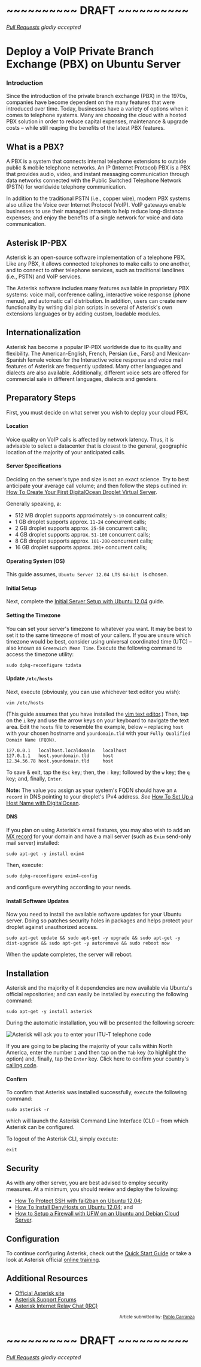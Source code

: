 # ~~~~~~~~~~ DRAFT ~~~~~~~~~~
*[Pull Requests](https://github.com/DigitalOcean-User-Projects/Articles-and-Tutorials/pulls) gladly accepted*

Deploy a VoIP Private Branch Exchange (PBX) on Ubuntu Server
====

### Introduction

Since the introduction of the private branch exchange (PBX) in the 1970s, companies have become dependent on the many features that were introduced over time. Today, businesses have a variety of options when it comes to telephone systems. Many are choosing the cloud with a hosted PBX solution in order to reduce capital expenses, maintenance & upgrade costs &ndash; while still reaping the benefits of the latest PBX features.

## What is a PBX?

A PBX is a system that connects internal telephone extensions to outside public & mobile telephone networks. An IP (Internet Protocol) PBX is a PBX that provides audio, video, and instant messaging communication through data networks connected with the Public Switched Telephone Network (PSTN) for worldwide telephony communication.

In addition to the traditional PSTN (i.e., copper wire), modern PBX systems also utilize the Voice over Internet Protocol (VoIP). VoIP gateways enable businesses to use their managed intranets to help reduce long-distance expenses; and enjoy the benefits of a single network for voice and data communication.

## Asterisk IP-PBX

Asterisk is an open-source software implementation of a telephone PBX. Like any PBX, it allows connected telephones to make calls to one another, and to connect to other telephone services, such as traditional landlines (i.e., PSTN) and VoIP services.

The Asterisk software includes many features available in proprietary PBX systems: voice mail, conference calling, interactive voice response (phone menus), and automatic call distribution. In addition, users can create new functionality by writing dial plan scripts in several of Asterisk's own extensions languages or by adding custom, loadable modules.

## Internationalization

Asterisk has become a popular IP-PBX worldwide due to its quality and flexibility. The American-English, French, Persian (i.e., Farsi) and Mexican-Spanish female voices for the Interactive voice response and voice mail features of Asterisk are frequently updated. Many other languages and dialects are also available. Additionally, different voice sets are offered for commercial sale in different languages, dialects and genders.

## Preparatory Steps

First, you must decide on what server you wish to deploy your cloud PBX.

#### Location

Voice quality on VoIP calls is affected by network latency. Thus, it is advisable to select a datacenter that is closest to the general, geographic location of the majority of your anticipated calls.

#### Server Specifications

Deciding on the server's type and size is not an exact science. Try to best anticipate your average call volume; and then follow the steps outlined in: [How To Create Your First DigitalOcean Droplet Virtual Server](https://www.digitalocean.com/community/articles/how-to-create-your-first-digitalocean-droplet-virtual-server).

Generally speaking, a:

*  512 MB droplet supports approximately `5-10` concurrent calls;
*  1 GB droplet supports approx. `11-24` concurrent calls;
*  2 GB droplet supports approx. `25-50` concurrent calls;
*  4 GB droplet supports approx. `51-100` concurrent calls;
*  8 GB droplet supports approx. `101-200` concurrent calls;
*  16 GB droplet supports approx. `201+` concurrent calls;

#### Operating System (OS) 

This guide assumes, `Ubuntu Server 12.04 LTS 64-bit ` is chosen.

#### Initial Setup

Next, complete the [Initial Server Setup with Ubuntu 12.04](https://www.digitalocean.com/community/articles/initial-server-setup-with-ubuntu-12-04) guide.

#### Setting the Timezone

You can set your server's timezone to whatever you want. It may be best to set it to the same timezone of most of your callers. If you are unsure which timezone would be best, consider using universal coordinated time (UTC) &ndash; also known as `Greenwich Mean Time`. Execute the following command to access the timezone utility:

	sudo dpkg-reconfigure tzdata

#### Update `/etc/hosts`

Next, execute (obviously, you can use whichever text editor you wish):

	vim /etc/hosts

(This guide assumes that you have installed the [vim text editor](https://www.digitalocean.com/community/articles/installing-and-using-the-vim-text-editor-on-a-cloud-server).) Then, tap on the `i` key and use the arrow keys on your keyboard to navigate the text area. Edit the `hosts` file to resemble the example, below &ndash; replacing `host` with your chosen hostname and `yourdomain.tld` with your `Fully Qualified Domain Name (FQDN)`.

	127.0.0.1	localhost.localdomain	localhost
	127.0.1.1	host.yourdomain.tld		host
	12.34.56.78	host.yourdomain.tld		host

To save & exit, tap the `Esc` key; then, the `:` key; followed by the `w` key; the `q` key; and, finally, `Enter`.

**Note:** The value you assign as your system's FQDN should have an `A record` in DNS pointing to your droplet's IPv4 address. *See* [How To Set Up a Host Name with DigitalOcean](https://www.digitalocean.com/community/articles/how-to-set-up-a-host-name-with-digitalocean).

#### DNS

If you plan on using Asterisk's email features, you may also wish to add an [MX record](https://www.digitalocean.com/community/articles/how-to-set-up-a-host-name-with-digitalocean) for your domain and have a mail server (such as `Exim` send-only mail server) installed:

	sudo apt-get -y install exim4

Then, execute:

	sudo dpkg-reconfigure exim4-config

and configure everything according to your needs.

#### Install Software Updates

Now you need to install the available software updates for your Ubuntu server. Doing so patches security holes in packages and helps protect your droplet against unauthorized access.

	sudo apt-get update && sudo apt-get -y upgrade && sudo apt-get -y dist-upgrade && sudo apt-get -y autoremove && sudo reboot now

When the update completes, the server will reboot.

## Installation

Asterisk and the majority of it dependencies are now available via Ubuntu's official repositories; and can easily be installed by executing the following command:

	sudo apt-get -y install asterisk

During the automatic installation, you will be presented the following screen:

![Asterisk will ask you to enter your ITU-T telephone code](./images/asterisk_country_code.png)

If you are going to be placing the majority of your calls within North America, enter the number `1` and then tap on the `Tab` key (to highlight the <Ok> option) and, finally, tap the `Enter` key. Click here to confirm your country's [calling code](http://en.wikipedia.org/wiki/List_of_country_calling_codes).

#### Confirm

To confirm that Asterisk was installed successfully, execute the following command:

	sudo asterisk -r

which will launch the Asterisk Command Line Interface (CLI) &ndash; from which Asterisk can be configured.

To logout of the Asterisk CLI, simply execute:

	exit

## Security

As with any other server, you are best advised to employ security measures. At a minimum, you should review and deploy the following:

* [How To Protect SSH with fail2ban on Ubuntu 12.04](https://www.digitalocean.com/community/articles/how-to-protect-ssh-with-fail2ban-on-ubuntu-12-04);
* [How To Install DenyHosts on Ubuntu 12.04](https://www.digitalocean.com/community/articles/how-to-install-denyhosts-on-ubuntu-12-04); and
* [How to Setup a Firewall with UFW on an Ubuntu and Debian Cloud Server](https://www.digitalocean.com/community/articles/how-to-setup-a-firewall-with-ufw-on-an-ubuntu-and-debian-cloud-server).

## Configuration

To continue configuring Asterisk, check out the [Quick Start Guide](http://www.asterisk.org/sites/asterisk/files/mce_files/documents/asterisk_quick_start_guide.pdf) or take a look at Asterisk official [online training](http://www.digium.com/en/training/asterisk/essentials/free-videos).

## Additional Resources

* [Official Asterisk site](http://www.asterisk.org/)
* [Asterisk Support Forums](http://forums.asterisk.org/)
* [Asterisk Internet Relay Chat (IRC)](http://www.asterisk.org/community/discuss)

<p><div style="text-align: right; font-size:smaller;">Article submitted by: <a href="https://plus.google.com/107285164064863645881?rel=author" target="_blank">Pablo Carranza</a></div></p>

# ~~~~~~~~~~ DRAFT ~~~~~~~~~~
*[Pull Requests](https://github.com/DigitalOcean-User-Projects/Articles-and-Tutorials/pulls) gladly accepted* 